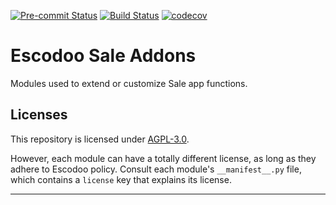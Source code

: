
<!-- /!\ Non OCA Context : Set here the badge of your runbot / runboat instance. -->
[![Pre-commit Status](https://github.com/Escodoo/sale-addons/actions/workflows/pre-commit.yml/badge.svg?branch=15.0)](https://github.com/Escodoo/sale-addons/actions/workflows/pre-commit.yml?query=branch%3A15.0)
[![Build Status](https://github.com/Escodoo/sale-addons/actions/workflows/test.yml/badge.svg?branch=15.0)](https://github.com/Escodoo/sale-addons/actions/workflows/test.yml?query=branch%3A15.0)
[![codecov](https://codecov.io/gh/Escodoo/sale-addons/branch/15.0/graph/badge.svg)](https://codecov.io/gh/Escodoo/sale-addons)
<!-- /!\ Non OCA Context : Set here the badge of your translation instance. -->

<!-- /!\ do not modify above this line -->

# Escodoo Sale Addons

Modules used to extend or customize Sale app functions.

<!-- /!\ do not modify below this line -->

<!-- prettier-ignore-start -->



<!-- prettier-ignore-end -->

## Licenses

This repository is licensed under [AGPL-3.0](LICENSE).

However, each module can have a totally different license, as long as they adhere to Escodoo
policy. Consult each module's `__manifest__.py` file, which contains a `license` key
that explains its license.

----
<!-- /!\ Non OCA Context : Set here the full description of your organization. -->
